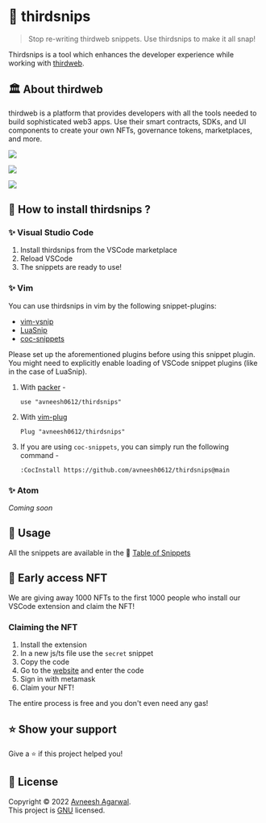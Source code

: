 # 🌈 thirdsnips

> Stop re-writing thirdweb snippets. Use thirdsnips to make it all snap!

Thirdsnips is a tool which enhances the developer experience while working with [thirdweb](https://thirdweb.com/).

## 🏛 About thirdweb

thirdweb is a platform that provides developers with all the tools needed to build sophisticated web3 apps. Use their smart contracts, SDKs, and UI components to create your own NFTs, governance tokens, marketplaces, and more.

![](https://imgur.com/ycxqwQ2.png)

![](https://imgur.com/SitQvou.png)

![](https://imgur.com/HXbFnH8.png)

## 🚀 How to install thirdsnips ?

### ✨ Visual Studio Code

1. Install thirdsnips from the VSCode marketplace
2. Reload VSCode
3. The snippets are ready to use!

### ✨ Vim

You can use thirdsnips in vim by the following snippet-plugins:

- [vim-vsnip](https://github.com/hrsh7th/vim-vsnip)
- [LuaSnip](https://github.com/L3MON4D3/LuaSnip)
- [coc-snippets](https://github.com/neoclide/coc-snippets)

Please set up the aforementioned plugins before using this snippet plugin. You
might need to explicitly enable loading of VSCode snippet plugins (like in the case of LuaSnip).

1. With [packer](https://github.com/wbthomason/packer.nvim) -

   ```
   use "avneesh0612/thirdsnips"
   ```

2. With [vim-plug](https://github.com/junegunn/vim-plug)

   ```
   Plug "avneesh0612/thirdsnips"
   ```

3. If you are using `coc-snippets`, you can simply run the following command -

   ```
   :CocInstall https://github.com/avneesh0612/thirdsnips@main
   ```

### ✨ Atom

_Coming soon_

## 🦄 Usage

All the snippets are available in the 🌈 [Table of Snippets](./SNIPPETS.md)

## 👀 Early access NFT

We are giving away 1000 NFTs to the first 1000 people who install our VSCode extension and claim the NFT!

### Claiming the NFT

1.  Install the extension
2.  In a new js/ts file use the `secret` snippet
3.  Copy the code
4.  Go to the [website](https://www.thirdsnips.live/mint) and enter the code
5.  Sign in with metamask
6.  Claim your NFT!

The entire process is free and you don't even need any gas!

## ⭐ Show your support

Give a ⭐️ if this project helped you!

## 📝 License

Copyright © 2022 [Avneesh Agarwal](https://github.com/avneesh0612).<br />
This project is [GNU](https://github.com/avneesh0612/thirdweb-snippets/blob/main/LICENSE) licensed.
